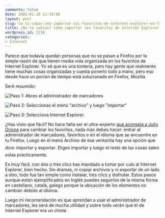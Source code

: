 ```yaml
---
comments: false
date: 2005-01-18 11:14:08
layout: post
slug: no-lo-sabas-cmo-importar-los-favoritos-de-internet-explorer-en-firefox
title: ¿No lo sabías? Cómo importar los favoritos de Internet Explorer en Firefox
wordpress_id: 2218
categories:
- Internet
---
```


Parece que todavía quedan personas que no se pasan a Firefox por la simple razón de que tienen media vida organizada en los favoritos de Internet Explorer. Yo sé que es una tontería, pero hay gente que realmente tiene muchas cosas organizadas y cuesta ponerlo todo a mano, pero eso desde hace un porrón de tiempo está solucionado en Firefox, Mozilla.





Seré resumido:





![Paso 1: Abres el administrador de marcadores](http://www.minid.net/images/ie-to-ff-paso-1.png)





![Paso 2: Seleccionas el menú &quot;archivo&quot; y luego &quot;importar&quot;](http://www.minid.net/images/ie-to-ff-paso-2.png)





![Paso 3: Selecciona Internet Explorer.](http://www.minid.net/images/ie-to-ff-paso-3.png)





¿Has visto que fácil? No hace falta ser el ultra-experto [que aconseja a Julio Orione](http://www.minid.net/archivos/categorias/accesibilidad/julio_orione.php) para cambiar los favoritos, nada más debes hacer: entrar al administrador de marcadores, favoritos o en el idioma que se encuentre en tu Firefox. Luego en el menú Archivo de esa ventanita  hay una opción que dice: importar y exportar. Eliges importar y luego el resto de las cosas salen solas prácticamente.





Es muy fácil, con dos o tres clics has mandado a tomar por culo al Internet Explorer, bien hecho. Sin dramas, ni copiar archivos y ni exportar de un lado a otro, todo fue tan simple como instalar, tres clics y disfrutar. Estos pasos aunque están ejemplificados en Inglés puedes seguirlos de la misma forma en castellano, català, galego porque la ubicación de los elementos no cambian debido al idioma.





Luego mi recomendación es que aprendan a usar el administrador de marcadores, les será de mucha utilidad y sobre todo verán que el de Internet Explorer era un chiste.




 
